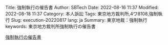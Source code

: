 Title: 強制執行の催告書
Author: SBTech
Date: 2022-08-16 11:37
Modified: 2022-08-18 11:37
Category: 本人訴訟
Tags: 東京地方裁判所,4ワ8108,強制執行
Slug: execution-20220817
lang: ja
Summary: 東京地裁：強制執行
keywords: 東京地方裁判所強制執行の催告書

[強制執行の催告書]({attach}20220817-強制執行の催告書/20220817-催告書.pdf)